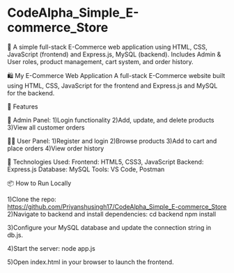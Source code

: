 # CodeAlpha_Simple_E-commerce_Store
🛒 A simple full-stack E-Commerce web application using HTML, CSS, JavaScript (frontend) and Express.js, MySQL (backend). Includes Admin &amp; User roles, product management, cart system, and order history.


🛍️ My E-Commerce Web Application
A full-stack E-Commerce website built using HTML, CSS, JavaScript for the frontend and Express.js and MySQL for the backend.

🚀 Features

👤 Admin Panel:
1)Login functionality
2)Add, update, and delete products
3)View all customer orders


🙋‍♂️ User Panel:
1)Register and login
2)Browse products
3)Add to cart and place orders
4)View order history

🧰 Technologies Used:
Frontend: HTML5, CSS3, JavaScript
Backend: Express.js
Database: MySQL
Tools: VS Code, Postman


📦 How to Run Locally

1)Clone the repo:
https://github.com/Priyanshusingh17/CodeAlpha_Simple_E-commerce_Store
2)Navigate to backend and install dependencies:
cd backend
npm install

3)Configure your MySQL database and update the connection string in db.js.

4)Start the server:
node app.js

5)Open index.html in your browser to launch the frontend.


